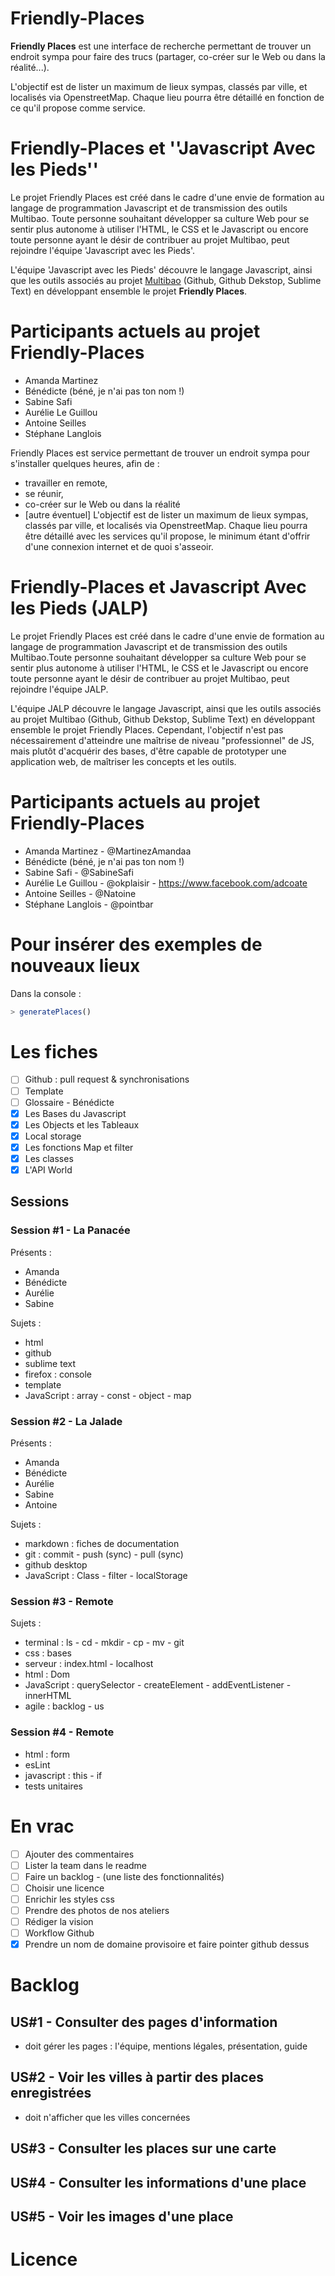 # Friendly-Places
**Friendly Places** est une interface de recherche permettant de trouver un endroit sympa pour faire des trucs (partager, co-créer sur le Web ou dans la réalité...).  

L'objectif est de lister un maximum de lieux sympas, classés par ville, et localisés via OpenstreetMap. Chaque lieu pourra être détaillé en fonction de ce qu'il propose comme service.

# Friendly-Places et ''Javascript Avec les Pieds''
Le projet Friendly Places est créé dans le cadre d'une envie de formation au langage de programmation Javascript et de transmission des outils Multibao. Toute personne souhaitant développer sa culture Web pour se sentir plus autonome à utiliser l'HTML, le CSS et le Javascript ou encore toute personne ayant le désir de contribuer au projet Multibao, peut rejoindre l'équipe 'Javascript avec les Pieds'.  

L'équipe 'Javascript avec les Pieds' découvre le langage Javascript, ainsi que les outils associés au projet [Multibao](http://www.multibao.org) (Github, Github Dekstop, Sublime Text) en développant ensemble le projet **Friendly Places**.

# Participants actuels au projet Friendly-Places
* Amanda Martinez
* Bénédicte (béné, je n'ai pas ton nom !)
* Sabine Safi
* Aurélie Le Guillou
* Antoine Seilles
* Stéphane Langlois

Friendly Places est service permettant de trouver un endroit sympa pour s'installer quelques heures, afin de :
* travailler en remote,
* se réunir,
* co-créer sur le Web ou dans la réalité
* [autre éventuel]
L'objectif est de lister un maximum de lieux sympas, classés par ville, et localisés via OpenstreetMap. Chaque lieu pourra être détaillé avec les services qu'il propose, le minimum étant d'offrir d'une connexion internet et de quoi s'asseoir.

# Friendly-Places et Javascript Avec les Pieds (JALP)
Le projet Friendly Places est créé dans le cadre d'une envie de formation au langage de programmation Javascript et de transmission des outils Multibao.Toute personne souhaitant développer sa culture Web pour se sentir plus autonome à utiliser l'HTML, le CSS et le Javascript ou encore toute personne ayant le désir de contribuer au projet Multibao, peut rejoindre l'équipe JALP.

L'équipe JALP découvre le langage Javascript, ainsi que les outils associés au projet Multibao (Github, Github Dekstop, Sublime Text) en développant ensemble le projet Friendly Places.  Cependant, l'objectif n'est pas nécessairement d'atteindre une maîtrise de niveau "professionnel" de JS, mais plutôt d'acquérir des bases, d'être capable de prototyper une application web, de maîtriser les concepts et les outils.

# Participants actuels au projet Friendly-Places
* Amanda Martinez - @MartinezAmandaa
* Bénédicte (béné, je n'ai pas ton nom !)
* Sabine Safi - @SabineSafi
* Aurélie Le Guillou - @okplaisir - https://www.facebook.com/adcoate
* Antoine Seilles - @Natoine
* Stéphane Langlois - @pointbar

# Pour insérer des exemples de nouveaux lieux
Dans la console :
```javascript
> generatePlaces()
```

# Les fiches
- [ ] Github : pull request & synchronisations
- [ ] Template
- [ ] Glossaire - Bénédicte
- [x] Les Bases du Javascript
- [x] Les Objects et les Tableaux
- [x] Local storage
- [x] Les fonctions Map et filter
- [x] Les classes
- [x] L'API World

## Sessions

### Session #1 - La Panacée
Présents :
* Amanda
* Bénédicte
* Aurélie
* Sabine

Sujets :
* html
* github
* sublime text
* firefox : console
* template
* JavaScript : array - const - object - map

### Session #2 - La Jalade
Présents :
* Amanda
* Bénédicte
* Aurélie
* Sabine
* Antoine

Sujets :
* markdown : fiches de documentation
* git : commit - push (sync) - pull (sync)
* github desktop
* JavaScript : Class - filter - localStorage

### Session #3 - Remote
Sujets :
* terminal : ls - cd - mkdir - cp - mv - git
* css : bases
* serveur : index.html - localhost
* html : Dom
* JavaScript : querySelector - createElement - addEventListener - innerHTML
* agile : backlog - us

### Session #4 - Remote
* html : form
* esLint
* javascript : this - if
* tests unitaires

# En vrac
- [ ] Ajouter des commentaires
- [ ] Lister la team dans le readme
- [ ] Faire un backlog - (une liste des fonctionnalités)
- [ ] Choisir une licence
- [ ] Enrichir les styles css
- [ ] Prendre des photos de nos ateliers
- [ ] Rédiger la vision
- [ ] Workflow Github
- [x] Prendre un nom de domaine provisoire et faire pointer github dessus

# Backlog

## US#1 - Consulter des pages d'information
- doit gérer les pages : l'équipe, mentions légales, présentation, guide

## US#2 - Voir les villes à partir des places enregistrées
- doit n'afficher que les villes concernées

## US#3 - Consulter les places sur une carte

## US#4 - Consulter les informations d'une place

## US#5 - Voir les images d'une place

# Licence
